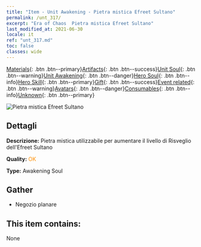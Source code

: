 ```yaml
---
title: "Item - Unit Awakening - Pietra mistica Efreet Sultano"
permalink: /unt_317/
excerpt: "Era of Chaos  Pietra mistica Efreet Sultano"
last_modified_at: 2021-06-30
locale: it
ref: "unt_317.md"
toc: false
classes: wide
---
```

 [Materials](/ItemsIT/){: .btn .btn--primary}[Artifacts](/ItemsIT/Artifacts/){: .btn .btn--success}[Unit Soul](/ItemsIT/UnitSoul/){: .btn .btn--warning}[Unit Awakening](/ItemsIT/UnitAwakening/){: .btn .btn--danger}[Hero Soul](/ItemsIT/HeroSoul/){: .btn .btn--info}[Hero Skill](/ItemsIT/HeroSkill/){: .btn .btn--primary}[Gift](/ItemsIT/Gift/){: .btn .btn--success}[Event related](/ItemsIT/Events/){: .btn .btn--warning}[Avatars](/ItemsIT/Avatars/){: .btn .btn--danger}[Consumables](/ItemsIT/Consumables/){: .btn .btn--info}[Unknown](/ItemsIT/Unknown/){: .btn .btn--primary}

 ![Pietra mistica Efreet Sultano](/images/u/tia_liehuojingling.jpg)

## Dettagli
 **Descrizione:** Pietra mistica utilizzabile per aumentare il livello di Risveglio dell'Efreet Sultano

 **Quality:** <span style="color: #FF8C00">OK</span>

 **Type:** Awakening Soul

## Gather

*    Negozio planare 

## This item contains:

  None


